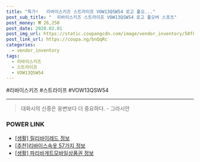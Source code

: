 ```yaml
--- 
title: "특가!   리바이스키즈 스트라이프 VOW13QSW54 로고 풀오..." 
post_sub_title: "  리바이스키즈 스트라이프 VOW13QSW54 로고 풀오버 스포츠" 
post_money: ₩ 26,250 
post_date: 2020.02.01 
post_img_url: https://static.coupangcdn.com/image/vendor_inventory/50f8/f94ca88875108e60befb7abd4783cfa50f576eb2ace1fbfcb53c80dd8d80.jpg 
post_link_url: https://coupa.ng/bnQqRc 
categories: 
  - vendor_inventory 
tags: 
  - 리바이스키즈 
  - 스트라이프 
  - VOW13QSW54 
--- 
```

  #리바이스키즈 #스트라이프 #VOW13QSW54 
<hr> 

> 대화시의 신중은 웅변보다 더 중요하다. - 그라시안 


### POWER LINK

* <a href="https://blog.naver.com/fash111/221768485514" target="_blank"> [생활] 릴리바이레드 정보 </a>
* <a href="https://blog.naver.com/fasyy4321/221784875989" target="_blank">[추천]리바이스속옷 57가지 정보</a>
* <a href="https://blog.naver.com/sakai111/221768111264" target="_blank"> [생활] 파리바게트모바일상품권 정보 </a>

